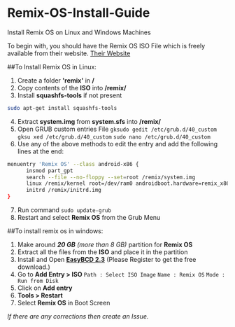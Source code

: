 # Remix-OS-Install-Guide
Install Remix OS on Linux and Windows Machines

To begin with, you should have the Remix OS ISO File which is freely available from their website.
[Their Website](http://www.jide.com/remixos)

##To Install Remix OS in Linux:
1. Create a folder **'remix'** in **/**
2. Copy contents of the **ISO** into **/remix/**
3. Install **squashfs-tools** if not present
  ```bash 
  sudo apt-get install squashfs-tools
  ```
4. Extract **system.img** from **system.sfs** into **/remix/**
5. Open GRUB custom entries File
  `gksudo gedit /etc/grub.d/40_custom`
  `gksu xed /etc/grub.d/40_custom`
  `sudo nano /etc/grub.d/40_custom`
6. Use any of the above methods to edit the entry and add the following lines at the end:
  ```bash
  menuentry 'Remix OS' --class android-x86 {
        insmod part_gpt
        search --file --no-floppy --set=root /remix/system.img
        linux /remix/kernel root=/dev/ram0 androidboot.hardware=remix_x86_64 androidboot.selinux=permissive CMDLINE
        initrd /remix/initrd.img
  }
  ```
7. Run command
  `sudo update-grub`
8. Restart and select **Remix OS** from the Grub Menu


##To install remix os in windows:
1. Make around _**20 GB** (more than 8 GB)_ partition for **Remix OS**
2. Extract all the files from the **ISO** and place it in the partition
3. Install and Open [**EasyBCD 2.3**](http://neosmart.net/EasyBCD/) (Please Register to get the free download.)
4. Go to **Add Entry > ISO**
  `Path : Select ISO Image`
  `Name : Remix OS`
  `Mode : Run from Disk`
5. Click on **Add entry**
6. **Tools > Restart**
7. Select **Remix OS** in Boot Screen

*If there are any corrections then create an Issue.*
